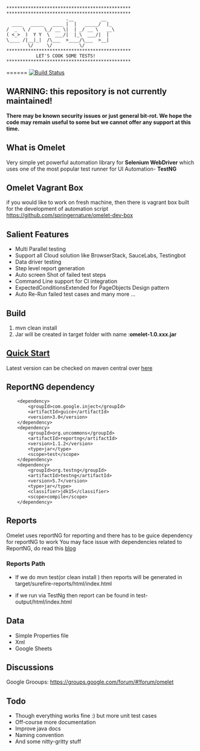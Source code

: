 
	**********************************************
	**********************************************
	                      .__          __
	  ____   _____   ____ |  |   _____/  |_
	/  _  \ /     \_/ __ \|  | _/ __ \   __\
	( <_>  )  Y Y  \  ___/|  |_\  ___/|  |
	\____ /|__|_|  /\___  >____/\___  >__|
	        \/     \/          \/
	**********************************************
	           LET'S COOK SOME TESTS!
	**********************************************
 
======
[![Build Status](https://travis-ci.org/springer-opensource/omelet.svg?branch=master)](https://travis-ci.org/springer-opensource/omelet)


## WARNING: this repository is not currently maintained!

**There may be known security issues or just general bit-rot. We hope the code may remain useful to some but we cannot offer any support at this time.**


What is Omelet
--------------
Very simple yet powerful automation library for **Selenium WebDriver** which uses one of the most popular test runner for UI Automation- **TestNG**

Omelet Vagrant Box
----------------
if you would like to work on fresh machine, then there is vagrant box built for the development of automation script
https://github.com/springernature/omelet-dev-box

Salient Features
----------------
* Multi Parallel testing
* Support all Cloud solution like BrowserStack, SauceLabs, Testingbot
* Data driver testing
* Step level report generation 
* Auto screen Shot of failed test steps
* Command Line support for CI integration
* ExpectedConditionsExtended for PageObjects Design pattern
* Auto Re-Run failed test cases
 and many more ... 

Build
------
1. mvn clean install
2. Jar will be created in target folder with name :**omelet-1.0.xxx.jar**
    


[Quick Start](http://springer-opensource.github.io/omelet/Quick-Start/)
----------


Latest version can be checked on maven central over [here](http://maven-repository.com/search?q=omelet)

ReportNG dependency
----------------
        <dependency>
			<groupId>com.google.inject</groupId>
			<artifactId>guice</artifactId>
			<version>3.0</version>
		</dependency>
		<dependency>
			<groupId>org.uncommons</groupId>
			<artifactId>reportng</artifactId>
			<version>1.1.2</version>
			<type>jar</type>
			<scope>test</scope>
		</dependency>
		<dependency>
			<groupId>org.testng</groupId>
			<artifactId>testng</artifactId>
			<version>5.7</version>
			<type>jar</type>
			<classifier>jdk15</classifier>
			<scope>compile</scope>
		</dependency>
Reports
-----------

Omelet uses reportNG for reporting and there has to be guice dependency for reportNG to work 
You may face issue with dependencies related to ReportNG, do read this [blog](http://solidsoft.wordpress.com/2011/01/23/better-looking-html-test-reports-for-testng-with-reportng-maven-guide/)
### Reports Path 

* If we do mvn test(or clean install ) then reports will be generated in target/surefire-reports/html/index.html

* if we run via TestNg then report can be found in test-output/html/index.html

Data
----------
* Simple Properties file
* Xml 
* Google Sheets 

Discussions
------------
Google Grooups: https://groups.google.com/forum/#!forum/omelet

Todo
-------
* Though everything works fine :) but more unit test cases
* Off-course more documentation 
* Improve java docs
* Naming convention 
* And some nitty-gritty stuff
